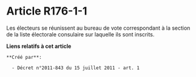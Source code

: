 # Article R176-1-1

Les électeurs se réunissent au bureau de vote correspondant à la section de la liste électorale consulaire sur laquelle ils
sont inscrits.

**Liens relatifs à cet article**

	**Créé par**:

	  - Décret n°2011-843 du 15 juillet 2011 - art. 1
